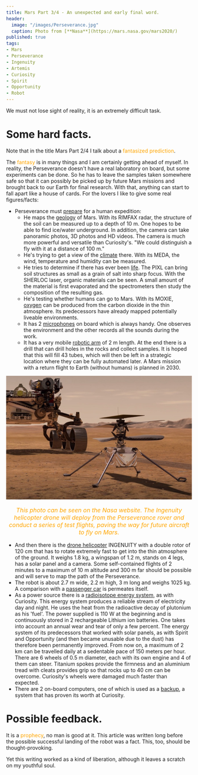 ```yaml
---
title: Mars Part 3/4 - An unexpected and early final word.
header:
  image: "/images/Perseverance.jpg"
  caption: Photo from [**Nasa**](https://mars.nasa.gov/mars2020/)
published: true
tags:
- Mars
- Perseverance
- Ingenuity
- Artemis
- Curiosity
- Spirit
- Opportunity
- Robot
---
```


We must not lose sight of reality, it is an extremely difficult task.

# Some hard facts.

Note that in the title Mars Part 2/4 I talk about a <span style="color: orange;">fantasized prediction</span>.

The <span style="color: orange;">fantasy</span> is in many things and I am certainly getting ahead of myself. In reality, the Perseverance doesn't have a real laboratory on board, but some experiments can be done. So he has to leave the samples taken somewhere safe so that it can possibly be picked up by future Mars missions and brought back to our Earth for final research. With that, anything can start to fall apart like a house of cards. For the lovers I like to give some real figures/facts:
* Perseverance must <u>prepare</u> for a human expedition:
	* He maps the <u>geology</u> of Mars. With its RIMFAX radar, the structure of the soil can be measured up to a depth of 10 m. One hopes to be able to find ice/water underground. In addition, the camera can take panoramic photos, 3D photos and HD videos. The camera is much more powerful and versatile than Curiosity's. "We could distinguish a fly with it at a distance of 100 m."
	* He's trying to get a view of the <u>climate</u> there. With its MEDA, the wind, temperature and humidity can be measured.
	* He tries to determine if there has ever been <u>life</u>. The PIXL can bring soil structures as small as a grain of salt into sharp focus. With the SHERLOC laser, organic materials can be seen. A small amount of the material is first evaporated and the spectrometers then study the composition of the resulting gas.
	* He's testing whether humans can go to Mars. With its MOXIE, <u>oxygen</u> can be produced from the carbon dioxide in the thin atmosphere. Its predecessors have already mapped potentially liveable environments.
	* It has 2 <u>microphones</u> on board which is always handy. One observes the environment and the other records all the sounds during the work.
	* It has a very mobile <u>robotic arm</u> of 2 m length. At the end there is a drill that can drill holes in the rocks and collect samples. It is hoped that this will fill 43 tubes, which will then be left in a strategic location where they can be fully automated later. A Mars mission with a return flight to Earth (without humans) is planned in 2030.

<div align="center"><img src="/images/Ingenuity.jpg" alt="" width="" height=""></div>

<p style="text-align: center; font-size: 12pt;"><span style="color: orange;"><i>This photo can be seen on the Nasa website. The Ingenuity helicopter drone will deploy from the Perseverance rover and conduct a series of test flights, paving the way for future aircraft to fly on Mars.</i></span></p>

* And then there is the <u>drone helicopter</u> INGENUITY with a double rotor of 120 cm that has to rotate extremely fast to get into the thin atmosphere of the ground. It weighs 1.8 kg, a wingspan of 1.2 m, stands on 4 legs, has a solar panel and a camera. Some self-contained flights of 2 minutes to a maximum of 10 m altitude and 300 m far should be possible and will serve to map the path of the Perseverance.
* The robot is about 2.7 m wide, 2.2 m high, 3 m long and weighs 1025 kg. A comparison with a <u>passenger car</u> is permeates itself.
* As a power source there is a <u>radioisotope energy system</u>, as with Curiosity. This energy system produces a reliable stream of electricity day and night. He uses the heat from the radioactive decay of plutonium as his 'fuel'. The power supplied is 110 W at the beginning and is continuously stored in 2 rechargeable Lithium ion batteries. One takes into account an annual wear and tear of only a few percent. The energy system of its predecessors that worked with solar panels, as with Spirit and Opportunity (and then became unusable due to the dust) has therefore been permanently improved. From now on, a maximum of 2 km can be travelled daily at a sedentable pace of 150 meters per hour. There are 6 wheels of 0.5 m diameter, each with its own engine and 4 of them can steer. Titanium spokes provide the firmness and an aluminium tread with cleats provides grip so that rocks up to 40 cm can be overcome. Curiosity's wheels were damaged much faster than expected.
* There are 2 on-board computers, one of which is used as a <u>backup</u>, a system that has proven its worth at Curiosity.

# Possible feedback.

It is a <span style="color: orange;">prophecy</span>, no man is good at it. This article was written long before the possible successful landing of the robot was a fact. This, too, should be thought-provoking.

Yet this writing worked as a kind of liberation, although it leaves a scratch on my youthful soul.
